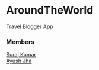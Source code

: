 # AroundTheWorld
Travel Blogger App

### Members
[Suraj Kumar](https://github.com/SurajWyz)<br>
[Ayush Jha](https://github.com/AyushDevil)
